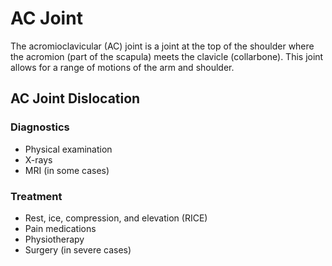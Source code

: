 # AC Joint

The acromioclavicular (AC) joint is a joint at the top of the shoulder where the acromion (part of the scapula) meets the clavicle (collarbone). This joint allows for a range of motions of the arm and shoulder.

## AC Joint Dislocation

### Diagnostics
- Physical examination
- X-rays
- MRI (in some cases)

### Treatment
- Rest, ice, compression, and elevation (RICE)
- Pain medications
- Physiotherapy
- Surgery (in severe cases)
